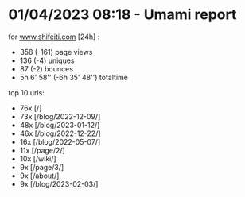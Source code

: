 # 01/04/2023 08:18 - Umami report
for www.shifeiti.com [24h] :

 - 358 (-161) page views
 - 136 (-4) uniques
 - 87 (-2) bounces
 - 5h 6' 58'' (-6h 35' 48'') totaltime


top 10 urls:
 - 76x [/]
 - 73x [/blog/2022-12-09/]
 - 48x [/blog/2023-01-12/]
 - 46x [/blog/2022-12-22/]
 - 16x [/blog/2022-05-07/]
 - 11x [/page/2/]
 - 10x [/wiki/]
 - 9x [/page/3/]
 - 9x [/about/]
 - 9x [/blog/2023-02-03/]


